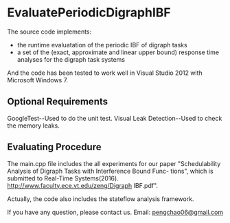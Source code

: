# EvaluatePeriodicDigraphIBF

The source code implements:
- the runtime evaluatation of the periodic IBF of digraph tasks
- a set of the (exact, approximate and linear upper bound) response time analyses for the digraph task systems

And the code has been tested to work well in Visual Studio 2012 with Microsoft Windows 7.

## Optional Requirements ##

GoogleTest--Used to do the unit test.
Visual Leak Detection--Used to check the memory leaks.

## Evaluating Procedure ##

The main.cpp file includes the all experiments for our paper "Schedulability Analysis of Digraph Tasks with Interference Bound Func-
tions", which is submitted to Real-Time Systems(2016). http://www.faculty.ece.vt.edu/zeng/Digraph IBF.pdf".

Actually, the code also includes the stateflow analysis framework.  

If you have any question, please contact us. Email: pengchao06@gmail.com 
